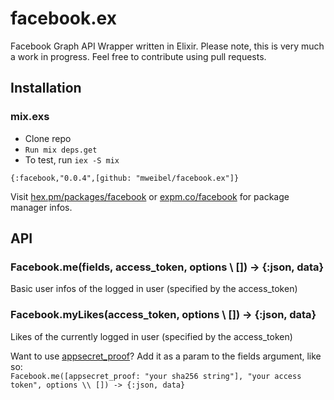 # facebook.ex

Facebook Graph API Wrapper written in Elixir.
Please note, this is very much a work in progress. Feel free to contribute using pull requests.

## Installation

### mix.exs

* Clone repo  
* `Run mix deps.get`  
* To test, run `iex -S mix`  
  
```
{:facebook,"0.0.4",[github: "mweibel/facebook.ex"]}
```

Visit [hex.pm/packages/facebook](https://hex.pm/packages/facebook) or
[expm.co/facebook](http://expm.co/facebook) for package manager infos.

## API

### Facebook.me(fields, access_token, options \\ []) -> {:json, data}
Basic user infos of the logged in user (specified by the access_token)

### Facebook.myLikes(access_token, options \\ []) -> {:json, data}
Likes of the currently logged in user (specified by the access_token)  
  
Want to use [appsecret_proof](https://developers.facebook.com/docs/graph-api/securing-requests)? Add it as a param to the fields argument, like so:  
`Facebook.me([appsecret_proof: "your sha256 string"], "your access token", options \\ []) -> {:json, data}`